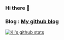 ### Hi there 👋


### Blog : [My github blog](https://kihyeonkwon.github.io)


[![Ki's github stats](https://github-readme-stats.vercel.app/api?username=kihyeonkwon)](https://github.com/kihyeonkwon/github-readme-stats)



<!--
**kihyeonkwon/kihyeonkwon** is a ✨ _special_ ✨ repository because its `README.md` (this file) appears on your GitHub profile.

Here are some ideas to get you started:

- 🔭 I’m currently working on ...
- 🌱 I’m currently learning ...
- 👯 I’m looking to collaborate on ...
- 🤔 I’m looking for help with ...
- 💬 Ask me about ...
- 📫 How to reach me: ...
- 😄 Pronouns: ...
- ⚡ Fun fact: ...
-->
